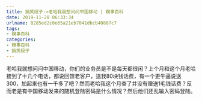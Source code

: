 ```yaml
---
title: 搞笑段子->老哈我就想问问中国移动 | 糗事百科
date: 2019-11-28 06:33:34
urlname: 0285ed2c0e65a21eb7041dbcb40887c7
tags: 
- 糗事百科
categories:
- 糗事百科
- 搞笑段子
---
```

老哈我就想问问中国移动，你们的业务员是不是每天都很闲？上个月和这个月老哈接到了十几个电话，都说回馈老客户，送我80块钱话费，有一个更牛逼说送300，加起来也有一千多了吧？然而老哈我这个月查了并没有赠送1毛钱话费？反而老是有中国移动发来的随机登陆密码是什么情况？然后他们还乱输入密码登陆。


